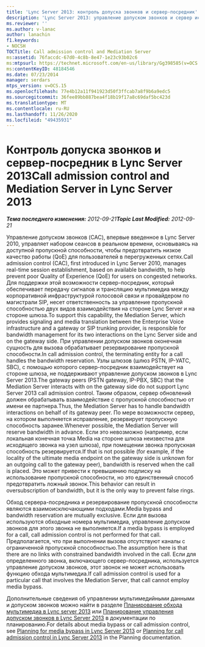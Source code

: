 ```yaml
---
title: 'Lync Server 2013: контроль допуска звонков и сервер-посредник'
description: 'Lync Server 2013: управление допуском звонков и сервер исправлений.'
ms.reviewer: ''
ms.author: v-lanac
author: lanachin
f1.keywords:
- NOCSH
TOCTitle: Call admission control and Mediation Server
ms:assetid: 76faccdc-67d0-4c8b-8e47-1e23c93b02c6
ms:mtpsurl: https://technet.microsoft.com/en-us/library/Gg398585(v=OCS.15)
ms:contentKeyID: 48184546
ms.date: 07/23/2014
manager: serdars
mtps_version: v=OCS.15
ms.openlocfilehash: 77e4b12a11f941923d50f3ffcab7a8f9b6a9edc5
ms.sourcegitcommit: 36fee89bb887bea4f18b19f17a8c69daf5bc423d
ms.translationtype: MT
ms.contentlocale: ru-RU
ms.lasthandoff: 11/26/2020
ms.locfileid: "49435931"
---
```

# <a name="call-admission-control-and-mediation-server-in-lync-server-2013"></a><span data-ttu-id="f1fca-103">Контроль допуска звонков и сервер-посредник в Lync Server 2013</span><span class="sxs-lookup"><span data-stu-id="f1fca-103">Call admission control and Mediation Server in Lync Server 2013</span></span>

<div data-xmlns="http://www.w3.org/1999/xhtml">

<div class="topic" data-xmlns="http://www.w3.org/1999/xhtml" data-msxsl="urn:schemas-microsoft-com:xslt" data-cs="https://msdn.microsoft.com/">

<div data-asp="https://msdn2.microsoft.com/asp">



</div>

<div id="mainSection">

<div id="mainBody"><span data-ttu-id="f1fca-104">

<span> </span></span><span class="sxs-lookup"><span data-stu-id="f1fca-104">

<span> </span></span></span>

<span data-ttu-id="f1fca-105">_**Тема последнего изменения:** 2012-09-21_</span><span class="sxs-lookup"><span data-stu-id="f1fca-105">_**Topic Last Modified:** 2012-09-21_</span></span>

<span data-ttu-id="f1fca-106">Управление допуском звонков (CAC), впервые введенное в Lync Server 2010, управляет набором сеансов в реальном времени, основываясь на доступной пропускной способности, чтобы предотвратить низкое качество работы (QoE) для пользователей в перегруженных сетях.</span><span class="sxs-lookup"><span data-stu-id="f1fca-106">Call admission control (CAC), first introduced in Lync Server 2010, manages real-time session establishment, based on available bandwidth, to help prevent poor Quality of Experience (QoE) for users on congested networks.</span></span> <span data-ttu-id="f1fca-107">Для поддержки этой возможности сервер-посредник, который обеспечивает передачу сигналов и трансляцию мультимедиа между корпоративной инфраструктурой голосовой связи и провайдером по магистрали SIP, несет ответственность за управление пропускной способностью двух видов взаимодействия на стороне Lync Server и на стороне шлюза.</span><span class="sxs-lookup"><span data-stu-id="f1fca-107">To support this capability, the Mediation Server, which provides signaling and media translation between the Enterprise Voice infrastructure and a gateway or SIP trunking provider, is responsible for bandwidth management for its two interactions on the Lync Server side and on the gateway side.</span></span> <span data-ttu-id="f1fca-108">При управлении допуском звонков оконечная сущность для вызова обрабатывает резервирование пропускной способности.</span><span class="sxs-lookup"><span data-stu-id="f1fca-108">In call admission control, the terminating entity for a call handles the bandwidth reservation.</span></span> <span data-ttu-id="f1fca-109">Узлы шлюзов (шлюз PSTN, IP-УАТС, SBC), с помощью которого сервер-посредник взаимодействует на стороне шлюза, не поддерживают управление допуском звонков в Lync Server 2013.</span><span class="sxs-lookup"><span data-stu-id="f1fca-109">The gateway peers (PSTN gateway, IP-PBX, SBC) that the Mediation Server interacts with on the gateway side do not support Lync Server 2013 call admission control.</span></span> <span data-ttu-id="f1fca-110">Таким образом, сервер обновлений должен обрабатывать взаимодействие с пропускной способностью от имени ее партнера.</span><span class="sxs-lookup"><span data-stu-id="f1fca-110">Thus, the Mediation Server has to handle bandwidth interactions on behalf of its gateway peer.</span></span> <span data-ttu-id="f1fca-111">По мере возможности сервер, на котором выполняется исправление, резервирует пропускную способность заранее.</span><span class="sxs-lookup"><span data-stu-id="f1fca-111">Whenever possible, the Mediation Server will reserve bandwidth in advance.</span></span> <span data-ttu-id="f1fca-112">Если это невозможно (например, если локальная конечная точка Media на стороне шлюза неизвестна для исходящего звонка на узел шлюза), при помещении звонка пропускная способность резервируется.</span><span class="sxs-lookup"><span data-stu-id="f1fca-112">If that is not possible (for example, if the locality of the ultimate media endpoint on the gateway side is unknown for an outgoing call to the gateway peer), bandwidth is reserved when the call is placed.</span></span> <span data-ttu-id="f1fca-113">Это может привести к превышению подписку на использование пропускной способности, но это единственный способ предотвратить ложный звонок.</span><span class="sxs-lookup"><span data-stu-id="f1fca-113">This behavior can result in oversubscription of bandwidth, but it is the only way to prevent false rings.</span></span>

<span data-ttu-id="f1fca-114">Обход сервера-посредника и резервирование пропускной способности являются взаимоисключающими подходами.</span><span class="sxs-lookup"><span data-stu-id="f1fca-114">Media bypass and bandwidth reservation are mutually exclusive.</span></span> <span data-ttu-id="f1fca-115">Если для вызова используются обходные номера мультимедиа, управление допуском звонков для этого звонка не выполняется.</span><span class="sxs-lookup"><span data-stu-id="f1fca-115">If a media bypass is employed for a call, call admission control is not performed for that call.</span></span> <span data-ttu-id="f1fca-116">Предполагается, что при выполнении вызова отсутствуют каналы с ограниченной пропускной способностью.</span><span class="sxs-lookup"><span data-stu-id="f1fca-116">The assumption here is that there are no links with constrained bandwidth involved in the call.</span></span> <span data-ttu-id="f1fca-117">Если для определенного звонка, включающего сервер-посредника, используется управление допуском звонков, этот звонок не может использовать функцию обхода мультимедиа.</span><span class="sxs-lookup"><span data-stu-id="f1fca-117">If call admission control is used for a particular call that involves the Mediation Server, that call cannot employ media bypass.</span></span>

<span data-ttu-id="f1fca-118">Дополнительные сведения об управлении мультимедийными данными и допуском звонков можно найти в разделе [Планирование обхода мультимедиа в Lync server 2013](lync-server-2013-planning-for-media-bypass.md) или [Планирование управления допуском звонков в Lync Server 2013](lync-server-2013-planning-for-call-admission-control.md) в документации по планированию.</span><span class="sxs-lookup"><span data-stu-id="f1fca-118">For details about media bypass or call admission control, see [Planning for media bypass in Lync Server 2013](lync-server-2013-planning-for-media-bypass.md) or [Planning for call admission control in Lync Server 2013](lync-server-2013-planning-for-call-admission-control.md) in the Planning documentation.</span></span>

<span data-ttu-id="f1fca-119"></div>

<span> </span>

</div>

</div>

</span><span class="sxs-lookup"><span data-stu-id="f1fca-119"></div>

<span> </span>

</div>

</div>

</span></span></div>

